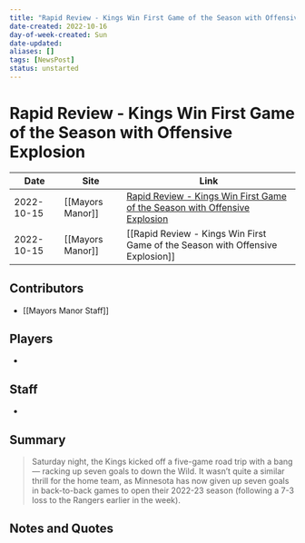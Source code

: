 ```yaml
---
title: "Rapid Review - Kings Win First Game of the Season with Offensive Explosion"
date-created: 2022-10-16
day-of-week-created: Sun
date-updated: 
aliases: []
tags: [NewsPost]
status: unstarted
---
```


# Rapid Review - Kings Win First Game of the Season with Offensive Explosion

| Date       | Site             | Link                                                                                                                                                                                    |
| ---------- | ---------------- | --------------------------------------------------------------------------------------------------------------------------------------------------------------------------------------- |
| 2022-10-15 | [[Mayors Manor]] | [Rapid Review - Kings Win First Game of the Season with Offensive Explosion](https://mayorsmanor.com/2022/10/rapid-review-kings-win-first-game-of-the-season-with-offensive-explosion/) |
| 2022-10-15 | [[Mayors Manor]] | [[Rapid Review - Kings Win First Game of the Season with Offensive Explosion]]                                                                                                          |

## Contributors
- [[Mayors Manor Staff]]


## Players
- 


## Staff
- 


## Summary
> Saturday night, the Kings kicked off a five-game road trip with a bang — racking up seven goals to down the Wild. It wasn’t quite a similar thrill for the home team, as Minnesota has now given up seven goals in back-to-back games to open their 2022-23 season (following a 7-3 loss to the Rangers earlier in the week).


## Notes and Quotes
> 

